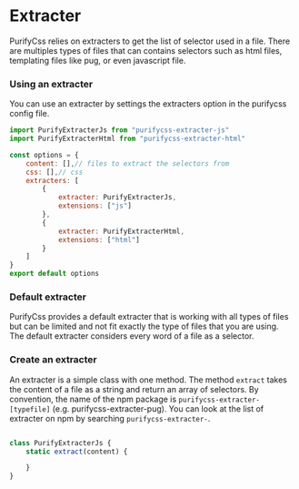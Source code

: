 # Extracter

PurifyCss relies on extracters to get the list of selector used in a file.
There are multiples types of files that can contains selectors such as html files, templating files like pug, or even javascript file.

### Using an extracter

You can use an extracter by settings the extracters option in the purifycss config file.
```js
import PurifyExtracterJs from "purifycss-extracter-js"
import PurifyExtracterHtml from "purifycss-extracter-html"

const options = {
    content: [],// files to extract the selectors from
    css: [],// css
    extracters: [
        {
            extracter: PurifyExtracterJs,
            extensions: ["js"]
        },
        {
            extracter: PurifyExtracterHtml,
            extensions: ["html"]
        }
    ]
}
export default options
```

### Default extracter

PurifyCss provides a default extracter that is working with all types of files but can be limited and not fit exactly the type of files that you are using.  
The default extracter considers every word of a file as a selector.

### Create an extracter

An extracter is a simple class with one method. The method `extract` takes the content of a file as a string and return an array of selectors.
By convention, the name of the npm package is `purifycss-extracter-[typefile]` (e.g. purifycss-extracter-pug). You can look at the list of extracter on npm by searching `purifycss-extracter-`.

```js

class PurifyExtracterJs {
    static extract(content) {

    }
}

```